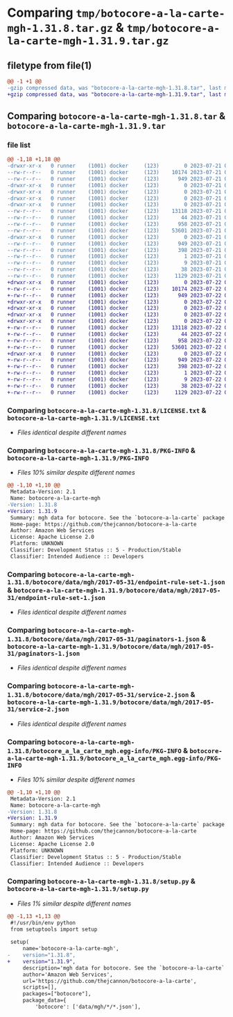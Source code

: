 # Comparing `tmp/botocore-a-la-carte-mgh-1.31.8.tar.gz` & `tmp/botocore-a-la-carte-mgh-1.31.9.tar.gz`

## filetype from file(1)

```diff
@@ -1 +1 @@
-gzip compressed data, was "botocore-a-la-carte-mgh-1.31.8.tar", last modified: Fri Jul 21 01:21:47 2023, max compression
+gzip compressed data, was "botocore-a-la-carte-mgh-1.31.9.tar", last modified: Sat Jul 22 01:20:49 2023, max compression
```

## Comparing `botocore-a-la-carte-mgh-1.31.8.tar` & `botocore-a-la-carte-mgh-1.31.9.tar`

### file list

```diff
@@ -1,18 +1,18 @@
-drwxr-xr-x   0 runner    (1001) docker     (123)        0 2023-07-21 01:21:47.915423 botocore-a-la-carte-mgh-1.31.8/
--rw-r--r--   0 runner    (1001) docker     (123)    10174 2023-07-21 01:21:47.000000 botocore-a-la-carte-mgh-1.31.8/LICENSE.txt
--rw-r--r--   0 runner    (1001) docker     (123)      949 2023-07-21 01:21:47.915423 botocore-a-la-carte-mgh-1.31.8/PKG-INFO
-drwxr-xr-x   0 runner    (1001) docker     (123)        0 2023-07-21 01:21:47.915423 botocore-a-la-carte-mgh-1.31.8/botocore/
-drwxr-xr-x   0 runner    (1001) docker     (123)        0 2023-07-21 01:21:47.915423 botocore-a-la-carte-mgh-1.31.8/botocore/data/
-drwxr-xr-x   0 runner    (1001) docker     (123)        0 2023-07-21 01:21:47.915423 botocore-a-la-carte-mgh-1.31.8/botocore/data/mgh/
-drwxr-xr-x   0 runner    (1001) docker     (123)        0 2023-07-21 01:21:47.915423 botocore-a-la-carte-mgh-1.31.8/botocore/data/mgh/2017-05-31/
--rw-r--r--   0 runner    (1001) docker     (123)    13118 2023-07-21 01:21:06.000000 botocore-a-la-carte-mgh-1.31.8/botocore/data/mgh/2017-05-31/endpoint-rule-set-1.json
--rw-r--r--   0 runner    (1001) docker     (123)       44 2023-07-21 01:21:06.000000 botocore-a-la-carte-mgh-1.31.8/botocore/data/mgh/2017-05-31/examples-1.json
--rw-r--r--   0 runner    (1001) docker     (123)      958 2023-07-21 01:21:06.000000 botocore-a-la-carte-mgh-1.31.8/botocore/data/mgh/2017-05-31/paginators-1.json
--rw-r--r--   0 runner    (1001) docker     (123)    53601 2023-07-21 01:21:06.000000 botocore-a-la-carte-mgh-1.31.8/botocore/data/mgh/2017-05-31/service-2.json
-drwxr-xr-x   0 runner    (1001) docker     (123)        0 2023-07-21 01:21:47.915423 botocore-a-la-carte-mgh-1.31.8/botocore_a_la_carte_mgh.egg-info/
--rw-r--r--   0 runner    (1001) docker     (123)      949 2023-07-21 01:21:47.000000 botocore-a-la-carte-mgh-1.31.8/botocore_a_la_carte_mgh.egg-info/PKG-INFO
--rw-r--r--   0 runner    (1001) docker     (123)      398 2023-07-21 01:21:47.000000 botocore-a-la-carte-mgh-1.31.8/botocore_a_la_carte_mgh.egg-info/SOURCES.txt
--rw-r--r--   0 runner    (1001) docker     (123)        1 2023-07-21 01:21:47.000000 botocore-a-la-carte-mgh-1.31.8/botocore_a_la_carte_mgh.egg-info/dependency_links.txt
--rw-r--r--   0 runner    (1001) docker     (123)        9 2023-07-21 01:21:47.000000 botocore-a-la-carte-mgh-1.31.8/botocore_a_la_carte_mgh.egg-info/top_level.txt
--rw-r--r--   0 runner    (1001) docker     (123)       38 2023-07-21 01:21:47.915423 botocore-a-la-carte-mgh-1.31.8/setup.cfg
--rw-r--r--   0 runner    (1001) docker     (123)     1129 2023-07-21 01:21:47.000000 botocore-a-la-carte-mgh-1.31.8/setup.py
+drwxr-xr-x   0 runner    (1001) docker     (123)        0 2023-07-22 01:20:49.169291 botocore-a-la-carte-mgh-1.31.9/
+-rw-r--r--   0 runner    (1001) docker     (123)    10174 2023-07-22 01:20:48.000000 botocore-a-la-carte-mgh-1.31.9/LICENSE.txt
+-rw-r--r--   0 runner    (1001) docker     (123)      949 2023-07-22 01:20:49.169291 botocore-a-la-carte-mgh-1.31.9/PKG-INFO
+drwxr-xr-x   0 runner    (1001) docker     (123)        0 2023-07-22 01:20:49.169291 botocore-a-la-carte-mgh-1.31.9/botocore/
+drwxr-xr-x   0 runner    (1001) docker     (123)        0 2023-07-22 01:20:49.169291 botocore-a-la-carte-mgh-1.31.9/botocore/data/
+drwxr-xr-x   0 runner    (1001) docker     (123)        0 2023-07-22 01:20:49.169291 botocore-a-la-carte-mgh-1.31.9/botocore/data/mgh/
+drwxr-xr-x   0 runner    (1001) docker     (123)        0 2023-07-22 01:20:49.169291 botocore-a-la-carte-mgh-1.31.9/botocore/data/mgh/2017-05-31/
+-rw-r--r--   0 runner    (1001) docker     (123)    13118 2023-07-22 01:20:09.000000 botocore-a-la-carte-mgh-1.31.9/botocore/data/mgh/2017-05-31/endpoint-rule-set-1.json
+-rw-r--r--   0 runner    (1001) docker     (123)       44 2023-07-22 01:20:09.000000 botocore-a-la-carte-mgh-1.31.9/botocore/data/mgh/2017-05-31/examples-1.json
+-rw-r--r--   0 runner    (1001) docker     (123)      958 2023-07-22 01:20:09.000000 botocore-a-la-carte-mgh-1.31.9/botocore/data/mgh/2017-05-31/paginators-1.json
+-rw-r--r--   0 runner    (1001) docker     (123)    53601 2023-07-22 01:20:09.000000 botocore-a-la-carte-mgh-1.31.9/botocore/data/mgh/2017-05-31/service-2.json
+drwxr-xr-x   0 runner    (1001) docker     (123)        0 2023-07-22 01:20:49.169291 botocore-a-la-carte-mgh-1.31.9/botocore_a_la_carte_mgh.egg-info/
+-rw-r--r--   0 runner    (1001) docker     (123)      949 2023-07-22 01:20:49.000000 botocore-a-la-carte-mgh-1.31.9/botocore_a_la_carte_mgh.egg-info/PKG-INFO
+-rw-r--r--   0 runner    (1001) docker     (123)      398 2023-07-22 01:20:49.000000 botocore-a-la-carte-mgh-1.31.9/botocore_a_la_carte_mgh.egg-info/SOURCES.txt
+-rw-r--r--   0 runner    (1001) docker     (123)        1 2023-07-22 01:20:49.000000 botocore-a-la-carte-mgh-1.31.9/botocore_a_la_carte_mgh.egg-info/dependency_links.txt
+-rw-r--r--   0 runner    (1001) docker     (123)        9 2023-07-22 01:20:49.000000 botocore-a-la-carte-mgh-1.31.9/botocore_a_la_carte_mgh.egg-info/top_level.txt
+-rw-r--r--   0 runner    (1001) docker     (123)       38 2023-07-22 01:20:49.169291 botocore-a-la-carte-mgh-1.31.9/setup.cfg
+-rw-r--r--   0 runner    (1001) docker     (123)     1129 2023-07-22 01:20:48.000000 botocore-a-la-carte-mgh-1.31.9/setup.py
```

### Comparing `botocore-a-la-carte-mgh-1.31.8/LICENSE.txt` & `botocore-a-la-carte-mgh-1.31.9/LICENSE.txt`

 * *Files identical despite different names*

### Comparing `botocore-a-la-carte-mgh-1.31.8/PKG-INFO` & `botocore-a-la-carte-mgh-1.31.9/PKG-INFO`

 * *Files 10% similar despite different names*

```diff
@@ -1,10 +1,10 @@
 Metadata-Version: 2.1
 Name: botocore-a-la-carte-mgh
-Version: 1.31.8
+Version: 1.31.9
 Summary: mgh data for botocore. See the `botocore-a-la-carte` package for more info.
 Home-page: https://github.com/thejcannon/botocore-a-la-carte
 Author: Amazon Web Services
 License: Apache License 2.0
 Platform: UNKNOWN
 Classifier: Development Status :: 5 - Production/Stable
 Classifier: Intended Audience :: Developers
```

### Comparing `botocore-a-la-carte-mgh-1.31.8/botocore/data/mgh/2017-05-31/endpoint-rule-set-1.json` & `botocore-a-la-carte-mgh-1.31.9/botocore/data/mgh/2017-05-31/endpoint-rule-set-1.json`

 * *Files identical despite different names*

### Comparing `botocore-a-la-carte-mgh-1.31.8/botocore/data/mgh/2017-05-31/paginators-1.json` & `botocore-a-la-carte-mgh-1.31.9/botocore/data/mgh/2017-05-31/paginators-1.json`

 * *Files identical despite different names*

### Comparing `botocore-a-la-carte-mgh-1.31.8/botocore/data/mgh/2017-05-31/service-2.json` & `botocore-a-la-carte-mgh-1.31.9/botocore/data/mgh/2017-05-31/service-2.json`

 * *Files identical despite different names*

### Comparing `botocore-a-la-carte-mgh-1.31.8/botocore_a_la_carte_mgh.egg-info/PKG-INFO` & `botocore-a-la-carte-mgh-1.31.9/botocore_a_la_carte_mgh.egg-info/PKG-INFO`

 * *Files 10% similar despite different names*

```diff
@@ -1,10 +1,10 @@
 Metadata-Version: 2.1
 Name: botocore-a-la-carte-mgh
-Version: 1.31.8
+Version: 1.31.9
 Summary: mgh data for botocore. See the `botocore-a-la-carte` package for more info.
 Home-page: https://github.com/thejcannon/botocore-a-la-carte
 Author: Amazon Web Services
 License: Apache License 2.0
 Platform: UNKNOWN
 Classifier: Development Status :: 5 - Production/Stable
 Classifier: Intended Audience :: Developers
```

### Comparing `botocore-a-la-carte-mgh-1.31.8/setup.py` & `botocore-a-la-carte-mgh-1.31.9/setup.py`

 * *Files 1% similar despite different names*

```diff
@@ -1,13 +1,13 @@
 #!/usr/bin/env python
 from setuptools import setup
 
 setup(
     name='botocore-a-la-carte-mgh',
-    version="1.31.8",
+    version="1.31.9",
     description='mgh data for botocore. See the `botocore-a-la-carte` package for more info.',
     author='Amazon Web Services',
     url='https://github.com/thejcannon/botocore-a-la-carte',
     scripts=[],
     packages=["botocore"],
     package_data={
         'botocore': ['data/mgh/*/*.json'],
```

